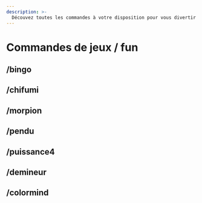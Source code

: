 ```yaml
---
description: >-
  Découvez toutes les commandes à votre disposition pour vous divertir avec les membres de votre serveur.
---
```


# Commandes de jeux / fun

## /bingo

## /chifumi

## /morpion

## /pendu

## /puissance4

## /demineur

## /colormind